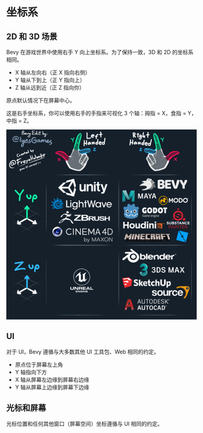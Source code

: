# 坐标系


## 2D 和 3D 场景
Bevy 在游戏世界中使用右手 Y 向上坐标系。为了保持一致，3D 和 2D 的坐标系相同。
- X 轴从左向右（正 X 指向右侧）
- Y 轴从下到上（正 Y 指向上）
- Z 轴从远到近（正 Z 指向你）

原点默认情况下在屏幕中心。

这是右手坐标系，你可以使用右手的手指来可视化 3 个轴：拇指 = X，食指 = Y，中指 = Z。

![handedness](images/handedness.png)

## UI
对于 UI，Bevy 遵循与大多数其他 UI 工具包、Web 相同的约定。
- 原点位于屏幕左上角
- Y 轴指向下方
- X 轴从屏幕左边缘到屏幕右边缘
- Y 轴从屏幕上边缘到屏幕下边缘

## 光标和屏幕
光标位置和任何其他窗口（屏幕空间）坐标遵循与 UI 相同的约定。